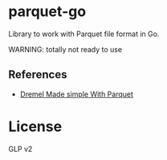 # parquet-go

Library to work with Parquet file format in Go.

WARNING: totally not ready to use


## References

- [Dremel Made simple With Parquet](https://blog.twitter.com/2013/dremel-made-simple-with-parquet)

# License

GLP v2

